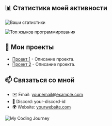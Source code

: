 ## 📊 Статистика моей активности

![Ваши статистики](https://github-readme-stats.vercel.app/api?username=your-username&show_icons=true&hide_title=true&count_private=true&theme=radical)

![Топ языков программирования](https://github-readme-stats.vercel.app/api/top-langs/?username=your-username&layout=compact&theme=radical)



## 🚀 Мои проекты

- [Проект 1](https://github.com/your-username/project-1) - Описание проекта.
- [Проект 2](https://github.com/your-username/project-2) - Описание проекта.




## 📫 Связаться со мной

- ✉️ Email: your.email@example.com
- 💬 Discord: your-discord-id
- 🌍 Website: [yourwebsite.com](https://yourwebsite.com)




![My Coding Journey](https://example.com/path/to/image.png)
